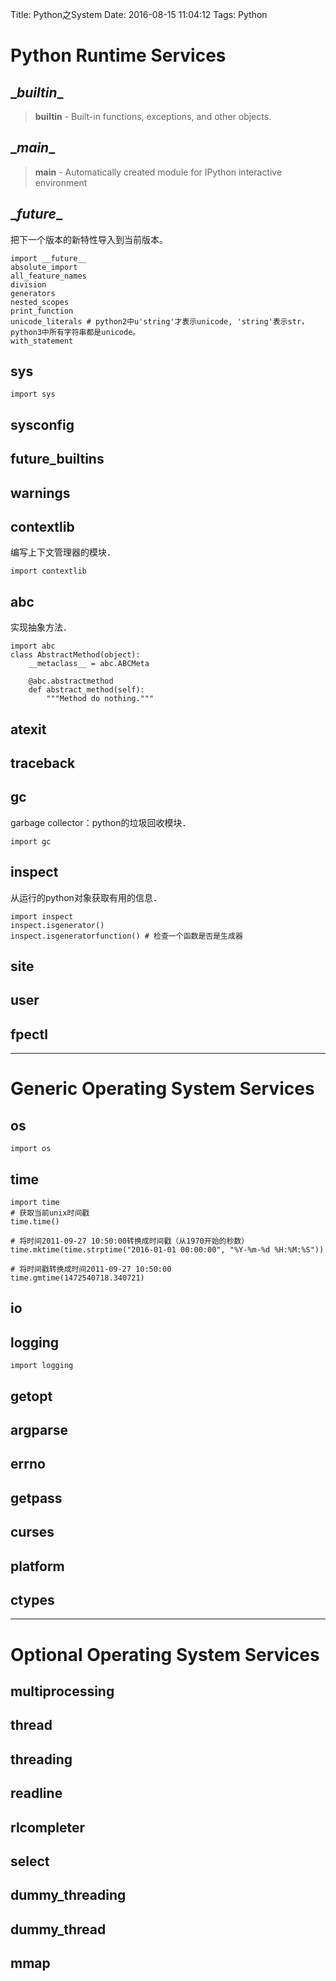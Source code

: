 Title: Python之System
Date: 2016-08-15 11:04:12
Tags: Python



# Python Runtime Services

## \__builtin__

> __builtin__ - Built-in functions, exceptions, and other objects.

## \__main__

> __main__ - Automatically created module for IPython interactive environment

## \__future__

把下一个版本的新特性导入到当前版本。

    import __future__
    absolute_import
    all_feature_names
    division
    generators
    nested_scopes
    print_function
    unicode_literals # python2中u'string'才表示unicode, 'string'表示str，python3中所有字符串都是unicode。
    with_statement

## sys

    import sys

## sysconfig

## future_builtins

## warnings

## contextlib

编写上下文管理器的模块．

    import contextlib

## abc

实现抽象方法．

    import abc
    class AbstractMethod(object):
        __metaclass__ = abc.ABCMeta

        @abc.abstractmethod
        def abstract_method(self):
            """Method do nothing."""

## atexit

## traceback

## gc

garbage collector：python的垃圾回收模块．

    import gc

## inspect

从运行的python对象获取有用的信息．

    import inspect
    inspect.isgenerator()
    inspect.isgeneratorfunction() # 检查一个函数是否是生成器

## site

## user

## fpectl

***

# Generic Operating System Services

## os

    import os

## time

    import time
    # 获取当前unix时间戳
    time.time()

    # 将时间2011-09-27 10:50:00转换成时间戳（从1970开始的秒数）
    time.mktime(time.strptime("2016-01-01 00:00:00", "%Y-%m-%d %H:%M:%S"))

    # 将时间戳转换成时间2011-09-27 10:50:00
    time.gmtime(1472540718.340721)

## io

## logging

    import logging

## getopt

## argparse

## errno

## getpass

## curses

## platform

## ctypes

***

# Optional Operating System Services

## multiprocessing

## thread

## threading

## readline

## rlcompleter

## select

## dummy_threading

## dummy_thread

## mmap

